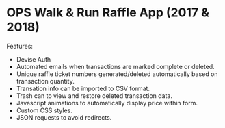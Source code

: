 # OPS Walk & Run Raffle App (2017 & 2018)

Features:

* Devise Auth
* Automated emails when transactions are marked complete or deleted.
* Unique raffle ticket numbers generated/deleted automatically based on transaction quantity.
* Transation info can be imported to CSV format.
* Trash can to view and restore deleted transaction data.
* Javascript animations to automatically display price within form.
* Custom CSS styles.
* JSON requests to avoid redirects.
